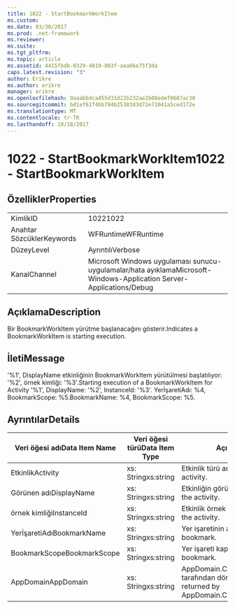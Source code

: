 ```yaml
---
title: 1022 - StartBookmarkWorkItem
ms.custom: 
ms.date: 03/30/2017
ms.prod: .net-framework
ms.reviewer: 
ms.suite: 
ms.tgt_pltfrm: 
ms.topic: article
ms.assetid: 4415fbdb-0329-4019-803f-aea66e75f3da
caps.latest.revision: "3"
author: Erikre
ms.author: erikre
manager: erikre
ms.openlocfilehash: 9aaabbdca455d31d22b232ae2b08edef0687ac30
ms.sourcegitcommit: bd1ef61f4bb794b25383d3d72e71041a5ced172e
ms.translationtype: MT
ms.contentlocale: tr-TR
ms.lasthandoff: 10/18/2017
---
```

# <a name="1022---startbookmarkworkitem"></a><span data-ttu-id="23273-102">1022 - StartBookmarkWorkItem</span><span class="sxs-lookup"><span data-stu-id="23273-102">1022 - StartBookmarkWorkItem</span></span>
## <a name="properties"></a><span data-ttu-id="23273-103">Özellikler</span><span class="sxs-lookup"><span data-stu-id="23273-103">Properties</span></span>  
  
|||  
|-|-|  
|<span data-ttu-id="23273-104">Kimlik</span><span class="sxs-lookup"><span data-stu-id="23273-104">ID</span></span>|<span data-ttu-id="23273-105">1022</span><span class="sxs-lookup"><span data-stu-id="23273-105">1022</span></span>|  
|<span data-ttu-id="23273-106">Anahtar Sözcükler</span><span class="sxs-lookup"><span data-stu-id="23273-106">Keywords</span></span>|<span data-ttu-id="23273-107">WFRuntime</span><span class="sxs-lookup"><span data-stu-id="23273-107">WFRuntime</span></span>|  
|<span data-ttu-id="23273-108">Düzey</span><span class="sxs-lookup"><span data-stu-id="23273-108">Level</span></span>|<span data-ttu-id="23273-109">Ayrıntılı</span><span class="sxs-lookup"><span data-stu-id="23273-109">Verbose</span></span>|  
|<span data-ttu-id="23273-110">Kanal</span><span class="sxs-lookup"><span data-stu-id="23273-110">Channel</span></span>|<span data-ttu-id="23273-111">Microsoft Windows uygulaması sunucu-uygulamalar/hata ayıklama</span><span class="sxs-lookup"><span data-stu-id="23273-111">Microsoft-Windows-Application Server-Applications/Debug</span></span>|  
  
## <a name="description"></a><span data-ttu-id="23273-112">Açıklama</span><span class="sxs-lookup"><span data-stu-id="23273-112">Description</span></span>  
 <span data-ttu-id="23273-113">Bir BookmarkWorkItem yürütme başlanacağını gösterir.</span><span class="sxs-lookup"><span data-stu-id="23273-113">Indicates a BookmarkWorkItem is starting execution.</span></span>  
  
## <a name="message"></a><span data-ttu-id="23273-114">İleti</span><span class="sxs-lookup"><span data-stu-id="23273-114">Message</span></span>  
 <span data-ttu-id="23273-115">'%1', DisplayName etkinliğinin BookmarkWorkItem yürütülmesi başlatılıyor: '%2', örnek kimliği: '%3'.</span><span class="sxs-lookup"><span data-stu-id="23273-115">Starting execution of a BookmarkWorkItem for Activity '%1', DisplayName: '%2', InstanceId: '%3'.</span></span>  <span data-ttu-id="23273-116">YerİşaretiAdı: %4, BookmarkScope: %5.</span><span class="sxs-lookup"><span data-stu-id="23273-116">BookmarkName: %4, BookmarkScope: %5.</span></span>  
  
## <a name="details"></a><span data-ttu-id="23273-117">Ayrıntılar</span><span class="sxs-lookup"><span data-stu-id="23273-117">Details</span></span>  
  
|<span data-ttu-id="23273-118">Veri öğesi adı</span><span class="sxs-lookup"><span data-stu-id="23273-118">Data Item Name</span></span>|<span data-ttu-id="23273-119">Veri öğesi türü</span><span class="sxs-lookup"><span data-stu-id="23273-119">Data Item Type</span></span>|<span data-ttu-id="23273-120">Açıklama</span><span class="sxs-lookup"><span data-stu-id="23273-120">Description</span></span>|  
|--------------------|--------------------|-----------------|  
|<span data-ttu-id="23273-121">Etkinlik</span><span class="sxs-lookup"><span data-stu-id="23273-121">Activity</span></span>|<span data-ttu-id="23273-122">xs: String</span><span class="sxs-lookup"><span data-stu-id="23273-122">xs:string</span></span>|<span data-ttu-id="23273-123">Etkinlik türü adı.</span><span class="sxs-lookup"><span data-stu-id="23273-123">The type name of the activity.</span></span>|  
|<span data-ttu-id="23273-124">Görünen adı</span><span class="sxs-lookup"><span data-stu-id="23273-124">DisplayName</span></span>|<span data-ttu-id="23273-125">xs: String</span><span class="sxs-lookup"><span data-stu-id="23273-125">xs:string</span></span>|<span data-ttu-id="23273-126">Etkinliğin görünen adı.</span><span class="sxs-lookup"><span data-stu-id="23273-126">The display name of the activity.</span></span>|  
|<span data-ttu-id="23273-127">örnek kimliği</span><span class="sxs-lookup"><span data-stu-id="23273-127">InstanceId</span></span>|<span data-ttu-id="23273-128">xs: String</span><span class="sxs-lookup"><span data-stu-id="23273-128">xs:string</span></span>|<span data-ttu-id="23273-129">Etkinlik örnek kimliği.</span><span class="sxs-lookup"><span data-stu-id="23273-129">The instance id of the activity.</span></span>|  
|<span data-ttu-id="23273-130">YerİşaretiAdı</span><span class="sxs-lookup"><span data-stu-id="23273-130">BookmarkName</span></span>|<span data-ttu-id="23273-131">xs: String</span><span class="sxs-lookup"><span data-stu-id="23273-131">xs:string</span></span>|<span data-ttu-id="23273-132">Yer işaretinin adı.</span><span class="sxs-lookup"><span data-stu-id="23273-132">The name of the bookmark.</span></span>|  
|<span data-ttu-id="23273-133">BookmarkScope</span><span class="sxs-lookup"><span data-stu-id="23273-133">BookmarkScope</span></span>|<span data-ttu-id="23273-134">xs: String</span><span class="sxs-lookup"><span data-stu-id="23273-134">xs:string</span></span>|<span data-ttu-id="23273-135">Yer işareti kapsamı.</span><span class="sxs-lookup"><span data-stu-id="23273-135">The scope of the bookmark.</span></span>|  
|<span data-ttu-id="23273-136">AppDomain</span><span class="sxs-lookup"><span data-stu-id="23273-136">AppDomain</span></span>|<span data-ttu-id="23273-137">xs: String</span><span class="sxs-lookup"><span data-stu-id="23273-137">xs:string</span></span>|<span data-ttu-id="23273-138">AppDomain.CurrentDomain.FriendlyName tarafından döndürülen dize.</span><span class="sxs-lookup"><span data-stu-id="23273-138">The string returned by AppDomain.CurrentDomain.FriendlyName.</span></span>|
